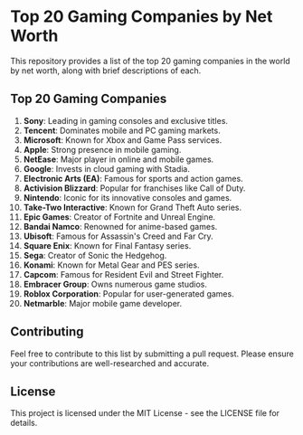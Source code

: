 # Top 20 Gaming Companies by Net Worth

This repository provides a list of the top 20 gaming companies in the world by net worth, along with brief descriptions of each.

## Top 20 Gaming Companies

1. **Sony**: Leading in gaming consoles and exclusive titles.
2. **Tencent**: Dominates mobile and PC gaming markets.
3. **Microsoft**: Known for Xbox and Game Pass services.
4. **Apple**: Strong presence in mobile gaming.
5. **NetEase**: Major player in online and mobile games.
6. **Google**: Invests in cloud gaming with Stadia.
7. **Electronic Arts (EA)**: Famous for sports and action games.
8. **Activision Blizzard**: Popular for franchises like Call of Duty.
9. **Nintendo**: Iconic for its innovative consoles and games.
10. **Take-Two Interactive**: Known for Grand Theft Auto series.
11. **Epic Games**: Creator of Fortnite and Unreal Engine.
12. **Bandai Namco**: Renowned for anime-based games.
13. **Ubisoft**: Famous for Assassin's Creed and Far Cry.
14. **Square Enix**: Known for Final Fantasy series.
15. **Sega**: Creator of Sonic the Hedgehog.
16. **Konami**: Known for Metal Gear and PES series.
17. **Capcom**: Famous for Resident Evil and Street Fighter.
18. **Embracer Group**: Owns numerous game studios.
19. **Roblox Corporation**: Popular for user-generated games.
20. **Netmarble**: Major mobile game developer.

## Contributing

Feel free to contribute to this list by submitting a pull request. Please ensure your contributions are well-researched and accurate.

## License

This project is licensed under the MIT License - see the LICENSE file for details.
